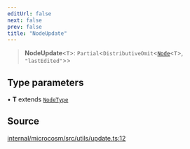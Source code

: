```yaml
---
editUrl: false
next: false
prev: false
title: "NodeUpdate"
---
```


> **NodeUpdate**\<`T`\>: `Partial`\<`DistributiveOmit`\<[`Node`](Node.md)\<`T`\>, `"lastEdited"`\>\>

## Type parameters

• **T** extends [`NodeType`](NodeType.md)

## Source

[internal/microcosm/src/utils/update.ts:12](https://github.com/nodenogg-in/alpha-p2p/blob/aa60360/internal/microcosm/src/utils/update.ts#L12)
